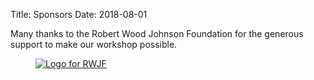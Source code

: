 Title: Sponsors
Date: 2018-08-01

Many thanks to the Robert Wood Johnson Foundation for the generous support to make our workshop possible.

<div class="container">
  <div class="row text-center">
    <div class="col-xs-6">
      <a href="https://www.rwjf.org/">
      <figure>
        <img
            src="{filename}/images/rwjf.png"
            class="img-fluid"
            alt="Logo for RWJF">
        <!-- <div class="caption center-block">
            <p></p>
        </div> -->
      </figure>
      </a>
    </div>

<!-- TODO UPDATE

Many thanks to our sponsors.

Their support made <a href="travel-awards.html">travel awards</a> and other aspects of our workshop possible.

<div class="container">
  <div class="row text-center">
    <div class="col-xs-4">
      <a href="https://www.aitrics.com/">
      <figure>
        <img
            src="{filename}/images/sponsors/AItrics_logo_500x200.png"
            class="img-fluid"
            alt="Logo for AItrics">
        <div class="caption center-block">
            <p>AItrics</p>
        </div>
      </figure>
      </a>
    </div>
    <div class="col-xs-4">
      <a href="https://www.sap.com/industries/healthcare.html">
      <figure>
        <img src="{filename}/images/sponsors/SAP_logo_500x200.png"
            class="img-fluid"
            alt="Logo for SAP">
        <div class="caption center-block">
            <p>SAP</p>
        </div>
      </figure>
      </a>
    </div>
    <div class="col-xs-4">
      <a href="https://www.recursionpharma.com/">
      <figure>
        <img src="{filename}/images/sponsors/Recursion_logo_500x200.png"
            class="img-fluid"
            alt="Logo for Recursion Pharmaceuticals">
        <div class="caption center-block">
            <p>Recursion Pharmaceuticals</p>
        </div>
      </figure>
      </a>
    </div>
  </div>

  <div class="row text-center">
    <div class="col-xs-4">
      <a href="http://imagentechnologies.com/">
      <figure>
        <img
            src="{filename}/images/sponsors/imagen_logo_500x200.png"
            class="img-fluid"
            alt="Logo for Imagen">
        <div class="caption center-block">
            <p>Imagen</p>
        </div>
      </figure>
      </a>
    </div>
    <div class="col-xs-4">
      <a href="https://www.amazon.com/">
      <figure>
        <img
            src="{filename}/images/sponsors/Amazon_logo_500x200.png"
            class="img-fluid"
            alt="Logo for Amazon">
        <div class="caption center-block">
            <p>Amazon</p>
        </div>
      </figure>
      </a>
    </div>
    <div class="col-xs-4">
      <a href="https://www.verily.com/">
      <figure>
        <img
            src="{filename}/images/sponsors/V_Mark_CMYK_500x200.png"
            class="img-fluid"
            alt="Logo for Verily">
        <div class="caption center-block">
            <p>Verily</p>
        </div>
      </figure>
      </a>
    </div>
  </div>

  <div class="row text-center">
    <div class="col-xs-4">
      <a href="https://evidation.com">
      <figure>
        <img
            src="{filename}/images/sponsors/evidation_logo_500x200.png"
            class="img-fluid"
            alt="Logo for Evidation">
        <div class="caption center-block">
            <p>Evidation</p>
        </div>
      </figure>
      </a>
    </div>  
</div> -->